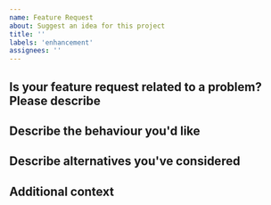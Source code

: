 ```yaml
---
name: Feature Request
about: Suggest an idea for this project
title: ''
labels: 'enhancement'
assignees: ''
---
```


## Is your feature request related to a problem? Please describe
<!-- A clear and concise description of what the problem is. Example: I'm always frustrated when [...] because [...]  -->

## Describe the behaviour you'd like
<!-- A clear and concise description of what you want to happen. -->

## Describe alternatives you've considered
<!-- A clear and concise description of any alternative solutions or features you've considered. -->

## Additional context
<!-- Add any other context or screenshots about the feature request here. -->
